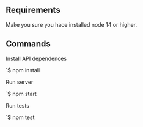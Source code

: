 ## Requirements
Make you sure you hace installed node 14 or higher.

## Commands
Install API dependences

`$ npm install

Run server

`$ npm start

Run tests

`$ npm test
